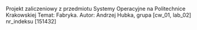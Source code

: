 Projekt zaliczeniowy z przedmiotu Systemy Operacyjne na Politechnice Krakowskiej
Temat: Fabryka.
Autor: Andrzej Hubka, grupa [cw_01, lab_02] nr_indeksu [151432]
